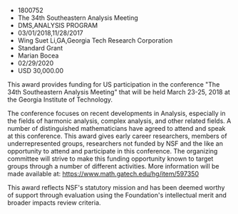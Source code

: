 
* 1800752
* The 34th Southeastern Analysis Meeting
* DMS,ANALYSIS PROGRAM
* 03/01/2018,11/28/2017
* Wing Suet Li,GA,Georgia Tech Research Corporation
* Standard Grant
* Marian Bocea
* 02/29/2020
* USD 30,000.00

This award provides funding for US participation in the conference "The 34th
Southeastern Analysis Meeting" that will be held March 23-25, 2018 at the
Georgia Institute of Technology.

The conference focuses on recent developments in Analysis, especially in the
fields of harmonic analysis, complex analysis, and other related fields. A
number of distinguished mathematicians have agreed to attend and speak at this
conference. This award gives early career researchers, members of
underrepresented groups, researchers not funded by NSF and the like an
opportunity to attend and participate in this conference. The organizing
committee will strive to make this funding opportunity known to target groups
through a number of different activities. More information will be made
available at: https://www.math.gatech.edu/hg/item/597350

This award reflects NSF's statutory mission and has been deemed worthy of
support through evaluation using the Foundation's intellectual merit and broader
impacts review criteria.
